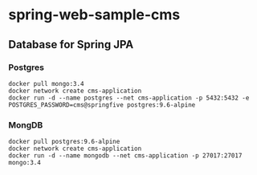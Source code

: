 # spring-web-sample-cms

## Database for Spring JPA
### Postgres
```
docker pull mongo:3.4
docker network create cms-application
docker run -d --name postgres --net cms-application -p 5432:5432 -e POSTGRES_PASSWORD=cms@springfive postgres:9.6-alpine
```

### MongDB
```
docker pull postgres:9.6-alpine
docker network create cms-application
docker run -d --name mongodb --net cms-application -p 27017:27017 mongo:3.4
```
